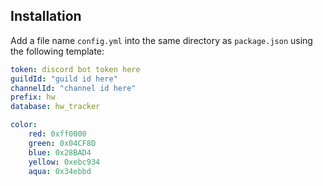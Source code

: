 ## Installation

Add a file name `config.yml` into the same directory as `package.json` using the following template:

```yml
token: discord bot token here
guildId: "guild id here"
channelId: "channel id here"
prefix: hw
database: hw_tracker

color:
    red: 0xff0000
    green: 0x04CF8D
    blue: 0x28BAD4
    yellow: 0xebc934
    aqua: 0x34ebbd
```
